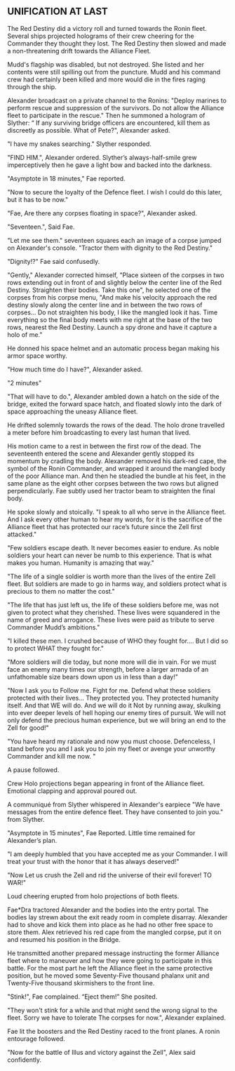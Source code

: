 ## UNIFICATION AT LAST

The Red Destiny did a victory roll and turned towards the Ronin fleet.  Several ships projected holograms of their crew cheering for the Commander they thought they lost. The Red Destiny then slowed and made a non-threatening drift towards the Alliance Fleet.

Mudd's flagship was disabled, but not destroyed. She listed and her contents were still spilling out from the puncture.  Mudd and his command crew had certainly been killed and more would die in the fires raging through the ship.

Alexander broadcast on a private channel to the Ronins: "Deploy marines to perform rescue and suppression of the survivors.  Do not allow the Alliance fleet to participate in the rescue."  Then he summoned a hologram of Slyther: “ If any surviving bridge officers are encountered, kill them as discreetly as possible.  What of Pete?", Alexander asked.

"I have my snakes searching." Slyther responded.

"FIND HIM.", Alexander ordered. Slyther’s always-half-smile grew imperceptively then he gave a light bow and backed into the darkness.

"Asymptote in 18 minutes," Fae reported.

"Now to secure the loyalty of the Defence fleet. I wish I could do this later, but it has to be now."

"Fae, Are there any corpses floating in space?", Alexander asked.

"Seventeen.", Said Fae.

"Let me see them." seventeen squares each an image of a corpse jumped on Alexander's console. "Tractor them with dignity to the Red Destiny."

"Dignity!?" Fae said confusedly.


"Gently," Alexander corrected himself, "Place sixteen of the corpses in two rows extending out in front of and slightly below the center line of the Red Destiny. Straighten their bodies.  Take this one", he selected one of the corpses from his corpse menu, "And make his velocity approach the red destiny slowly along the center line and in between the two rows of corpses... Do not straighten his body, I like the mangled look it has.  Time everything so the final body meets with me right at the base of the two rows, nearest the Red Destiny. Launch a spy drone and have it capture a holo of me."

He donned his space helmet and an automatic process began making his armor space worthy.

"How much time do I have?", Alexander asked.

"2 minutes"

"That will have to do.", Alexander ambled down a hatch on the side of the bridge, exited the forward space hatch, and floated slowly into the dark of space approaching the uneasy Alliance fleet.

He drifted solemnly towards the rows of the dead.  The holo drone travelled a meter before him broadcasting to every last human that lived.

His motion came to a rest in between the first row of the dead.  The seventeenth entered the scene and Alexander gently stopped its momentum by cradling the body.  Alexander removed his dark-red cape, the symbol of the Ronin Commander, and wrapped it around the mangled body of the poor Alliance man.  And then he steadied the bundle at his feet, in the same plane as the eight other corpses between the two rows but aligned perpendicularly.  Fae subtly used her tractor beam to straighten the final body.

He spoke slowly and stoically. "I speak to all who serve in the Alliance fleet.  And I ask every other human to hear my words, for it is the sacrifice of the Alliance fleet that has protected our race’s future since the Zell first attacked."

"Few soldiers escape death. It never becomes easier to endure.  As noble soldiers your heart can never be numb to this experience. That is what makes you human.  Humanity is amazing that way."

"The life of a single soldier is worth more than the lives of the entire Zell fleet.  But soldiers are made to go in harms way, and soldiers protect what is precious to them no matter the cost."

"The life that has just left us, the life of these soldiers before me, was not given to protect what they cherished.  These lives were squandered in the name of greed and arrogance.  These lives were paid as tribute to serve Commander Mudd’s ambitions."

"I killed these men. I crushed because of WHO they fought for....  But I did so to protect WHAT they fought for."

"More soldiers will die today, but none more will die in vain.  For we must face an enemy many times our strength, before a larger armada of an unfathomable size bears down upon us in less than a day!"

"Now I ask you to Follow me. Fight for me. Defend what these soldiers protected with their lives… They protected you.  They protected humanity itself.  And that WE will do. And we will do it Not by running away, skulking into ever deeper levels of hell hoping our enemy tires of pursuit.  We will not only defend the precious human experience, but we will bring an end to the Zell for good\!"

"You have heard my rationale and now you must choose. Defenceless, I stand before you and I ask you to join my fleet or avenge your unworthy Commander and kill me now. "

A pause followed.

Crew Holo projections began appearing in front of the Alliance fleet.  Emotional clapping and approval poured out.

A communiqué from Slyther whispered in Alexander's earpiece "We have messages from the entire defence fleet.  They have consented to join you." from Slyther.

"Asymptote in 15 minutes", Fae Reported.   Little time remained for Alexander’s plan.

"I am deeply humbled that you have accepted me as your Commander. I will treat your trust with the honor that it has always deserved\!"

"Now Let us crush the Zell and rid the universe of their evil forever\! TO WAR\!"

Loud cheering erupted from holo projections of both fleets.

Fae\*Dra  tractored Alexander and the bodies into the entry portal.  The bodies lay strewn about the exit ready room in complete disarray. Alexander had to shove and kick them into place as he had no other free space to store them.  Alex retrieved his red cape from the mangled corpse, put it on and resumed his position in the Bridge. 

He transmitted another prepared message instructing the former Alliance fleet where to maneuver and how they were going to participate in this battle.  For the most part he left the Alliance fleet in the same protective position, but he moved some Seventy-Five thousand phalanx unit and Twenty-Five thousand skirmishers to the front line.

"Stink\!", Fae complained. “Eject them\!” She posited.

"They won't stink for a while and that might send the wrong signal to the fleet.  Sorry we have to tolerate The corpses for now.", Alexander explained.

Fae lit the boosters and the Red Destiny raced to the front planes.  A ronin entourage followed.

"Now for the battle of Illus and victory against the Zell", Alex said confidently.